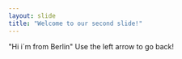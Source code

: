 ```yaml
---
layout: slide
title: "Welcome to our second slide!"
---
```

"Hi i´m from Berlin"
Use the left arrow to go back!
